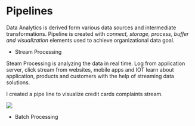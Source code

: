 # Pipelines

Data Analytics is derived form various data sources and intermediate transformations.  Pipeline is created with *connect, storage, process, buffer and visualization* elements used to achieve organizational data goal.
* Stream Processing

Steam Processing is analyzing the data in real time.  Log from application server, click stream from websites, mobile apps and IOT learn about application, products and customers with the help of streaming data solutions.

I created a pipe line to visualize credit cards complaints stream.

![](https://github.com/vijaykothareddy/Data-Engineering/blob/master/Contents/win_feature.PNG)
* Batch Processing
